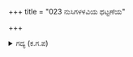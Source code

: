 +++
title = "023 ನುಸಿಗಳಳವಿಯ ಥಟ್ಟಣೆಯ"

+++

<details><summary>ಗದ್ಯ (ಕ.ಗ.ಪ) </summary>

23. ಕೌರವನ ಯೋಧರು ನುಸಿಗಳಂತೆ ತಮ್ಮ  ಸಾಮಥ್ರ್ಯವನ್ನು ತೋರಿಸಿದರು! ಕೌರವರಾಯರನ ಕಷ್ಟ ಹೆಚ್ಚಾಯಿತು. 'ಅಕಟ! ದುಃಖ! ನೋಡು! ಪೂತು ವಿಧಿ! 'ಎನ್ನುತ್ತ ಭೀಮನು ಕೆರಳಿ ಮುನ್ನುಗ್ಗುವ ಸೇನಾಸಮೂಹವನ್ನು ನಾಶ ಮಾಡಿದನು. ಆ ಅಸಮ ಶೌರ್ಯನು ತನ್ನ ಪೌರುಷದಿಂದ ಶತ್ರುವಿನ ನೆಲವನ್ನು ತನ್ನದಾಗಿ ಮಾಡಿಕೊಂಡನು.
</details>
